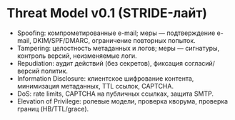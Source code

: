 # Threat Model v0.1 (STRIDE-лайт)

- Spoofing: компрометированные e-mail; меры — подтверждение e-mail, DKIM/SPF/DMARC, ограничение повторных попыток.
- Tampering: целостность метаданных и логов; меры — сигнатуры, контроль версий, неизменяемые логи.
- Repudiation: аудит действий (без секретов), фиксация согласий/версий политик.
- Information Disclosure: клиентское шифрование контента, минимизация метаданных, TTL ссылок, CAPTCHA.
- DoS: rate limits, CAPTCHA на публичных ссылках, защита SMTP.
- Elevation of Privilege: ролевые модели, проверка кворума, проверка границ (HB/TTL/grace).
